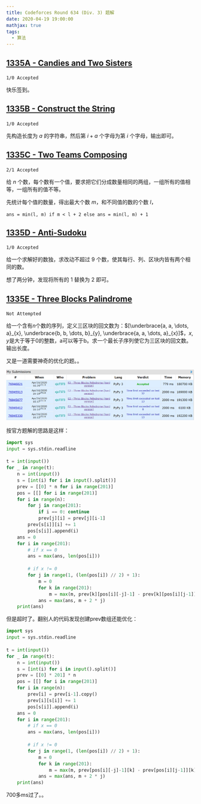 ```yaml
---
title: Codeforces Round 634 (Div. 3) 题解
date: 2020-04-19 19:00:00
mathjax: true
tags:
  - 算法
---
```


## [1335A - Candies and Two Sisters](https://codeforces.com/contest/1335/problem/A)

`1/0 Accepted`

快乐签到。

## [1335B - Construct the String](https://codeforces.com/contest/1335/problem/B)

`1/0 Accepted`

先构造长度为 $a$ 的字符串，然后第 $i+a$ 个字母为第 $i$ 个字母，输出即可。

## [1335C - Two Teams Composing](https://codeforces.com/contest/1335/problem/C)

`2/1 Accepted`

给 $n$ 个数，每个数有一个值，要求把它们分成数量相同的两组，一组所有的值相等，一组所有的值不等。

先统计每个值的数量，得出最大个数 $m$，和不同值的数的个数 $l$，

`ans = min(l, m) if m < l + 2 else ans = min(l, m) + 1`

## [1335D - Anti-Sudoku](https://codeforces.com/contest/1335/problem/D)

`1/0 Accepted`

给一个求解好的数独，求改动不超过 9 个数，使其每行、列、区块内皆有两个相同的数。

想了两分钟，发现将所有的 1 替换为 2 即可。

## [1335E - Three Blocks Palindrome](https://codeforces.com/contest/1335/problem/E2)

`Not Attempted`

给一个含有$n$个数的序列，定义三区块的回文数为：$[\underbrace{a, a, \dots, a}_{x}, \underbrace{b, b, \dots, b}_{y}, \underbrace{a, a, \dots, a}_{x}]$，$x, y$是大于等于0的整数，a可以等于b。求一个最长子序列使它为三区块的回文数。输出长度。

又是一道需要神奇的优化的题。。

![image-20200416163610781](./image-20200416163610781.png)

按官方题解的思路是这样：

```python
import sys
input = sys.stdin.readline

t = int(input())
for _ in range(t):
    n = int(input())
    s = [int(i) for i in input().split()]
    prev = [[0] * n for i in range(201)]
    pos = [[] for i in range(201)]
    for i in range(n):
        for j in range(201):
            if i == 0: continue
            prev[j][i] = prev[j][i-1]
        prev[s[i]][i] += 1
        pos[s[i]].append(i)
    ans = 0
    for i in range(201):
        # if x == 0
        ans = max(ans, len(pos[i])) 
        
        # if x != 0
        for j in range(1, (len(pos[i]) // 2) + 1):
            m = 0
            for k in range(201):
                m = max(m, prev[k][pos[i][-j]-1] - prev[k][pos[i][j-1]])
            ans = max(ans, m + 2 * j)
    print(ans)
```

但是超时了。翻别人的代码发现创建prev数组还能优化：

```python
import sys
input = sys.stdin.readline

t = int(input())
for _ in range(t):
    n = int(input())
    s = [int(i) for i in input().split()]
    prev = [[0] * 201] * n
    pos = [[] for i in range(201)]
    for i in range(n):
        prev[i] = prev[i-1].copy()
        prev[i][s[i]] += 1
        pos[s[i]].append(i)
    ans = 0
    for i in range(201):
        # if x == 0
        ans = max(ans, len(pos[i])) 
        
        # if x != 0
        for j in range(1, (len(pos[i]) // 2) + 1):
            m = 0
            for k in range(201):
                m = max(m, prev[pos[i][-j]-1][k] - prev[pos[i][j-1]][k])
            ans = max(ans, m + 2 * j)
    print(ans)
```

700多ms过了。。